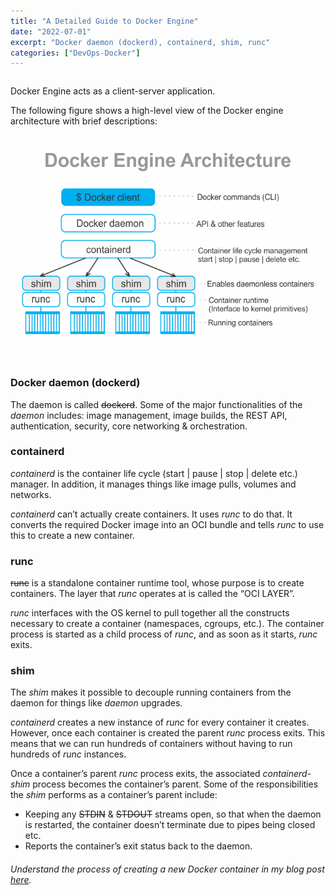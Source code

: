```yaml
---
title: "A Detailed Guide to Docker Engine"
date: "2022-07-01"
excerpt: "Docker daemon (dockerd), containerd, shim, runc"
categories: ["DevOps-Docker"]
---
```


```toc

```

Docker Engine acts as a client-server application.

The following figure shows a high-level view of the Docker engine architecture with brief descriptions:

![Docker Engine Architecture](../images/docker-engine/docker_eng_arch.png)

### Docker daemon (dockerd)

The daemon is called ~~dockerd~~. Some of the major functionalities of the _daemon_ includes: image management, image builds, the REST API, authentication, security, core networking & orchestration.

### containerd

_containerd_ is the container life cycle (start | pause | stop | delete etc.) manager. In addition, it manages things like image pulls, volumes and networks.

_containerd_ can’t actually create containers. It uses _runc_ to do that. It converts the required Docker image into an OCI bundle and tells _runc_ to use this to create a new container.

### runc

~~runc~~ is a standalone container runtime tool, whose purpose is to create containers. The layer that _runc_ operates at is called the “OCI LAYER”.

_runc_ interfaces with the OS kernel to pull together all the constructs necessary to create a container (namespaces, cgroups, etc.). The container process is started as a child process of _runc_, and as soon as it starts, _runc_ exits.

### shim

The _shim_ makes it possible to decouple running containers from the daemon for things like _daemon_ upgrades.

_containerd_ creates a new instance of _runc_ for every container it creates. However, once each container is created the parent _runc_ process exits. This means that we can run hundreds of containers without having to run hundreds of _runc_ instances.

Once a container’s parent _runc_ process exits, the associated _containerd-shim_ process becomes the container’s parent. Some of the responsibilities the _shim_ performs as a container’s parent include:

- Keeping any ~~STDIN~~ & ~~STDOUT~~ streams open, so that when the daemon is restarted, the container doesn’t terminate due to pipes being closed etc.
- Reports the container’s exit status back to the daemon.

###### Understand the process of creating a new Docker container in my blog post [here](https://hemanta.io/understand-the-process-of-creating-a-new-docker-container/).
